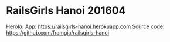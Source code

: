 # RailsGirls Hanoi 201604

Heroku App: https://railsgirls-hanoi.herokuapp.com
Source code: https://github.com/framgia/railsgirls-hanoi
